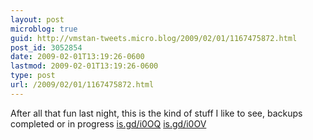 ```yaml
---
layout: post
microblog: true
guid: http://vmstan-tweets.micro.blog/2009/02/01/1167475872.html
post_id: 3052854
date: 2009-02-01T13:19:26-0600
lastmod: 2009-02-01T13:19:26-0600
type: post
url: /2009/02/01/1167475872.html
---
```

After all that fun last night, this is the kind of stuff I like to see, backups completed or in progress [is.gd/i0OQ](http://is.gd/i0OQ) [is.gd/i0OV](http://is.gd/i0OV)
